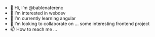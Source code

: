 - 👋 Hi, I’m @bablenaferenc
- 👀 I’m interested in webdev
- 🌱 I’m currently learning angular
- 💞️ I’m looking to collaborate on ... some interesting frontend project
- 📫 How to reach me ...

<!---
bablenaferenc/bablenaferenc is a ✨ special ✨ repository because its `README.md` (this file) appears on your GitHub profile.
You can click the Preview link to take a look at your changes.
--->
